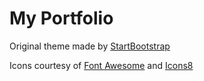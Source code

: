 # My Portfolio

Original theme made by [StartBootstrap](https://startbootstrap.com/)

Icons courtesy of [Font Awesome](https://fontawesome.com/) and [Icons8](https://icons8.com/)